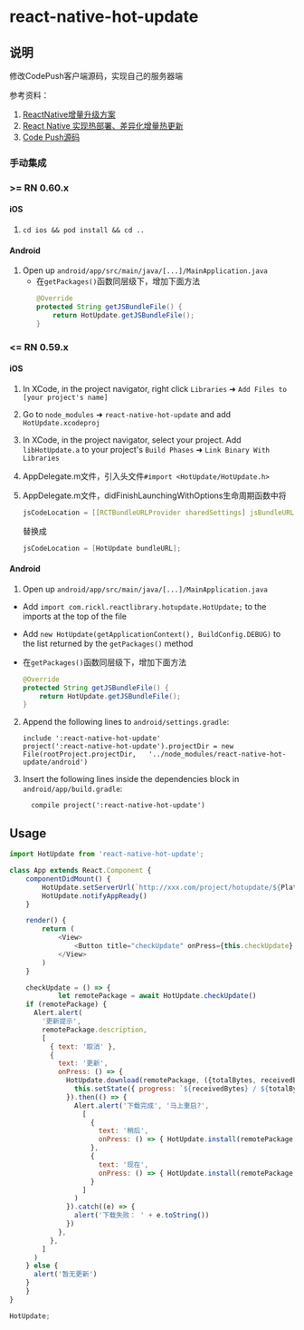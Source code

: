 # react-native-hot-update

## 说明
修改CodePush客户端源码，实现自己的服务器端

参考资料：
1. [ReactNative增量升级方案](https://github.com/cnsnake11/blog/blob/master/ReactNative开发指导/ReactNative增量升级方案.md)
2. [React Native 实现热部署、差异化增量热更新](https://blog.csdn.net/csdn_aiyang/article/details/78328000)
3. [Code Push源码](https://github.com/microsoft/react-native-code-push)

### 手动集成
### >= RN 0.60.x
#### iOS
1. `cd ios && pod install && cd ..`

#### Android
1. Open up `android/app/src/main/java/[...]/MainApplication.java`
   - 在`getPackages()`函数同层级下，增加下面方法
		```java
		@Override
		protected String getJSBundleFile() {
			return HotUpdate.getJSBundleFile();
		}

### <= RN 0.59.x

#### iOS

1. In XCode, in the project navigator, right click `Libraries` ➜ `Add Files to [your project's name]`
2. Go to `node_modules` ➜ `react-native-hot-update` and add `HotUpdate.xcodeproj`
3. In XCode, in the project navigator, select your project. Add `libHotUpdate.a` to your project's `Build Phases` ➜ `Link Binary With Libraries`
4. AppDelegate.m文件，引入头文件`#import <HotUpdate/HotUpdate.h>`
5. AppDelegate.m文件，didFinishLaunchingWithOptions生命周期函数中将
	```c
	jsCodeLocation = [[RCTBundleURLProvider sharedSettings] jsBundleURLForBundleRoot:@"index" fallbackResource:nil];
	```
	替换成

	```c
	jsCodeLocation = [HotUpdate bundleURL];
	```

#### Android

1. Open up `android/app/src/main/java/[...]/MainApplication.java`
  - Add `import com.rickl.reactlibrary.hotupdate.HotUpdate;` to the imports at the top of the file
  - Add `new HotUpdate(getApplicationContext(), BuildConfig.DEBUG)` to the list returned by the `getPackages()` method
	
   - 在`getPackages()`函数同层级下，增加下面方法
		```java
		@Override
		protected String getJSBundleFile() {
			return HotUpdate.getJSBundleFile();
		}
		```
2. Append the following lines to `android/settings.gradle`:
  	```
  	include ':react-native-hot-update'
  	project(':react-native-hot-update').projectDir = new File(rootProject.projectDir, 	'../node_modules/react-native-hot-update/android')
  	```
3. Insert the following lines inside the dependencies block in `android/app/build.gradle`:
  	```
      compile project(':react-native-hot-update')
  	```


## Usage
```javascript
import HotUpdate from 'react-native-hot-update';

class App extends React.Component {
	componentDidMount() {
		HotUpdate.setServerUrl(`http://xxx.com/project/hotupdate/${Platform.OS}`)
		HotUpdate.notifyAppReady()
	}

	render() {
		return (
			<View>
				<Button title="checkUpdate" onPress={this.checkUpdate} />
			</View>
		)
	}

	checkUpdate = () => {
		    let remotePackage = await HotUpdate.checkUpdate()
    if (remotePackage) {
      Alert.alert(
        '更新提示',
        remotePackage.description,
        [
          { text: '取消' },
          { 
            text: '更新', 
            onPress: () => {
              HotUpdate.download(remotePackage, ({totalBytes, receivedBytes}) => {
                this.setState({ progress: `${receivedBytes} / ${totalBytes}` })
              }).then(() => {
                Alert.alert('下载完成', '马上重启?',
                  [
                    { 
                      text: '稍后',
                      onPress: () => { HotUpdate.install(remotePackage, HotUpdate.InstallMode.ON_NEXT_RESUME) }
                    },
                    {
                      text: '现在',
                      onPress: () => { HotUpdate.install(remotePackage, HotUpdate.InstallMode.IMMEDIATE) }
                    }
                  ]
                )
              }).catch((e) => {
                alert('下载失败： ' + e.toString())
              })
            },
          },
        ]
      )
    } else {
      alert('暂无更新')
    }
	}
}

HotUpdate;
```
